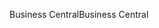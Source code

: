 <span data-ttu-id="76d3f-101">Business Central</span><span class="sxs-lookup"><span data-stu-id="76d3f-101">Business Central</span></span>
